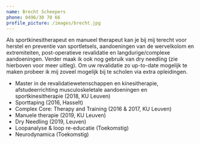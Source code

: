 ```yaml
---
name: Brecht Scheepers
phone: 0496/30 70 66
profile_picture: /images/brecht.jpg
---
```

Als sportkinesitherapeut en manueel therapeut kan je bij mij terecht voor herstel en preventie van sportletsels, aandoeningen van de wervelkolom en extremiteiten, post-operatieve revalidatie en langdurige/complexe aandoeningen. Verder maak ik ook nog gebruik van dry needling (zie hierboven voor meer uitleg). Om uw revalidatie zo up-to-date mogelijk te maken probeer ik mij zoveel mogelijk bij te scholen via extra opleidingen.

* Master in de revalidatiewetenschappen en kinesitherapie, afstudeerrichting musculoskeletale aandoeningen en sportkinesitherapie (2018, KU Leuven)
* Sporttaping (2016, Hasselt)
* Complex Core: Therapy and Training (2016 & 2017, KU Leuven)
* Manuele therapie (2019, KU Leuven)
* Dry Needling (2019, Leuven)
* Loopanalyse & loop re-educatie (Toekomstig)
* Neurodynamica (Toekomstig)
